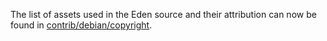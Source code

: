 The list of assets used in the Eden source and their attribution can now be found in [contrib/debian/copyright](../contrib/debian/copyright).
